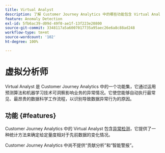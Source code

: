 ```yaml
---
title: Virtual Analyst
description: 了解 Customer Journey Analytics 中的哪些功能包含 Virtual Analyst。
feature: Anomaly Detection
exl-id: 5fb6ac39-d09d-49f0-ae1f-13f223e20800
source-git-commit: 3348117a5a6007017735a95aec26e6a8c88ad248
workflow-type: tm+mt
source-wordcount: '102'
ht-degree: 100%

---
```


# 虚拟分析师

Virtual Analyst 是 Customer Journey Analytics 中的一个功能集，它通过运用预测算法和机器学习技术可洞察影响业务的异常情况。它使您能够自动执行最常见、最昂贵的数据科学工作流程，以识别导致数据异常行为的原因。

## 功能 {#features}

Customer Journey Analytics 中的 Virtual Analyst 包含[异常检测](c-anomaly-detection/anomaly-detection.md)，它提供了一种统计方法来确定给定量度相对于先前数据的变化情况。

Customer Journey Analytics 中尚不提供“贡献分析”和“智能警报”。
